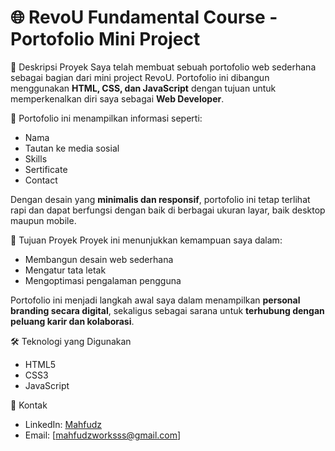 # 🌐 RevoU Fundamental Course - Portofolio Mini Project

🚀 Deskripsi Proyek
Saya telah membuat sebuah portofolio web sederhana sebagai bagian dari mini project RevoU. Portofolio ini dibangun menggunakan **HTML, CSS, dan JavaScript** dengan tujuan untuk memperkenalkan diri saya sebagai **Web Developer**. 

📌 Portofolio ini menampilkan informasi seperti:
- Nama
- Tautan ke media sosial
- Skills
- Sertificate
- Contact

Dengan desain yang **minimalis dan responsif**, portofolio ini tetap terlihat rapi dan dapat berfungsi dengan baik di berbagai ukuran layar, baik desktop maupun mobile.

🎯 Tujuan Proyek
Proyek ini menunjukkan kemampuan saya dalam:
- Membangun desain web sederhana
- Mengatur tata letak
- Mengoptimasi pengalaman pengguna

Portofolio ini menjadi langkah awal saya dalam menampilkan **personal branding secara digital**, sekaligus sebagai sarana untuk **terhubung dengan peluang karir dan kolaborasi**.

🛠 Teknologi yang Digunakan
- HTML5
- CSS3
- JavaScript

👤 Kontak
- LinkedIn: [Mahfudz](www.linkedin.com/in/mahfudz-alfanani-syaviqi-572258321)
- Email: [mahfudzworksss@gmail.com]

